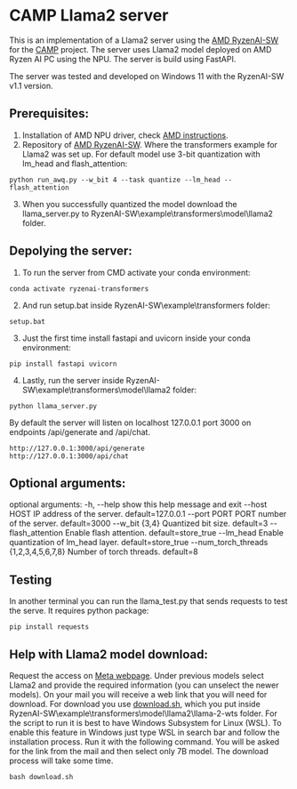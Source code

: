 # CAMP Llama2 server

This is an implementation of a Llama2 server using the [AMD RyzenAI-SW](https://github.com/amd/RyzenAI-SW) for the [CAMP](https://github.com/MHudomalj/CAMP) project. The server uses Llama2 model deployed on AMD Ryzen AI PC using the NPU. The server is build using FastAPI.

The server was tested and developed on Windows 11 with the RyzenAI-SW v1.1 version.

## Prerequisites:
1. Installation of AMD NPU driver, check [AMD instructions](https://ryzenai.docs.amd.com/en/latest/inst.html).
2. Repository of [AMD RyzenAI-SW](https://github.com/amd/RyzenAI-SW). Where the transformers example for Llama2 was set up. For default model use 3-bit quantization with lm_head and flash_attention:
```
python run_awq.py --w_bit 4 --task quantize --lm_head --flash_attention
```
3. When you successfully  quantized the model download the llama_server.py to RyzenAI-SW\example\transformers\model\llama2 folder.

## Depolying the server:
1. To run the server from CMD activate your conda environment:
```
conda activate ryzenai-transformers
```
2. And run setup.bat inside RyzenAI-SW\example\transformers folder:
```
setup.bat
```
3. Just the first time install fastapi and uvicorn inside your conda environment:
```
pip install fastapi uvicorn
```
4. Lastly, run the server inside RyzenAI-SW\example\transformers\model\llama2 folder:
```
python llama_server.py
```
By default the server will listen on localhost 127.0.0.1 port 3000 on endpoints /api/generate and /api/chat.
```
http://127.0.0.1:3000/api/generate
http://127.0.0.1:3000/api/chat
```

## Optional arguments:
optional arguments:
  -h, --help            show this help message and exit
  --host HOST           IP address of the server. default=127.0.0.1
  --port PORT           PORT number of the server. default=3000
  --w_bit {3,4}         Quantized bit size. default=3
  --flash_attention     Enable flash attention. default=store_true
  --lm_head             Enable quantization of lm_head layer.
                        default=store_true
  --num_torch_threads {1,2,3,4,5,6,7,8}
                        Number of torch threads. default=8

## Testing
In another terminal you can run the llama_test.py that sends requests to test the serve. It requires python package:
```
pip install requests
```

## Help with Llama2 model download:
Request the access on [Meta webpage](https://llama.meta.com/llama-downloads/). Under previous models select Llama2 and provide the required information (you can unselect the newer models). On your mail you will receive a web link that you will need for download. For download you use [download.sh](https://github.com/meta-llama/llama/blob/main/download.sh), which you put inside RyzenAI-SW\example\transformers\model\llama2\llama-2-wts folder. For the script to run it is best to have Windows Subsystem for Linux (WSL). To enable this feature in Windows just type WSL in search bar and follow the installation process. Run it with the following command. You will be asked for the link from the mail and then select only 7B model. The download process will take some time.
```
bash download.sh
```
